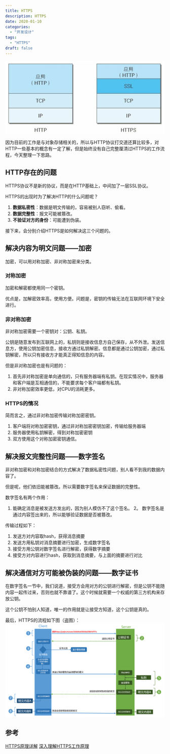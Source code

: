 ```yaml
---
title: HTTPS
description: HTTPS
date: 2020-01-10
categories:
  - "开发设计"
tags:
  - "HTTPS"
draft: false
---
```

![20200727220356](https://raw.githubusercontent.com/hujianxin/pico/master/img/20200727220356.png)

因为目前的工作是与对象存储相关的，所以与HTTP协议打交道还算比较多，对HTTP一些基本的概念有一定了解，但是始终没有自己完整厘清过HTTPS的工作流程，今天整理一下思路。<!--more-->

## HTTP存在的问题
HTTPS协议不是新的协议，而是在HTTP基础上，中间加了一层SSL协议。

HTTPS的出现时为了解决HTTP的什么问题呢？
1. **数据私密性**：数据是明文传输的，容易被别人窃听、偷看。
2. **数据完整性**：报文可能被篡改。
3. **不验证对方的身份**：可能遭到伪装。

接下来，会分别介绍HTTPS是如何解决这三个问题的。

## 解决内容为明文问题——加密
加密，可以用对称加密、非对称加密来分类。

### 对称加密
加密和解密都使用同一个密钥。

优点是，加解密效率高，使用方便。问题是，密钥的传输无法在互联网环境下安全进行。

### 非对称加密
非对称加密需要一个密钥对：公钥、私钥。

公钥是随意发布到互联网上的，私钥则是接收信息方自己保存，从不外泄。发送信息方，使用公钥加密信息，接收方通过私钥解密。信息都是通过公钥加密，通过私钥解密，所以只有接收方才能真正得知信息的内容。

但是非对称加密也是有问题的：
1. 首先非对称加密是单向通信的，只有服务器端有私钥。在现实情况中，服务器和客户端是互相通信的，不能要求每个客户端都有私钥。
2. 非对称加密效率更低，对CPU的消耗更多。

### HTTPS的情况
简而言之，通过非对称加密传输对称加密密钥。

1. 客户端将对称加密密钥，通过非对称加密密钥加密，传输给服务器端
2. 服务器使用私钥解密，得到对称加密密钥
3. 双方使用这个对称加密密钥通信。

## 解决报文完整性问题——数字签名
非对称加密和对称加密结合的方式解决了数据私密性问题，别人看不到我的数据内容了。

但是呢，他们依旧能被篡改。所以需要数字签名来保证数据的完整性。

数字签名有两个作用：
1. 能确定消息是被发送方发出的，因为别人模仿不了这个签名。
2。 数字签名是通过内容签出来的，所以能够验证数据是否被篡改。

传输过程如下：
1. 发送方对内容取hash，获得消息摘要
2. 发送方用私钥对消息摘要进行加密，生成数字签名
3. 接受方用公钥对数字签名进行解密，获得数字摘要
4. 接受方对内容进行hash，获取到消息摘要，与上面的摘要进行对比

## 解决通信对方可能被伪装的问题——数字证书
在数字签名一节中，我们说道，接受方会用对方的公钥进行解密，但是公钥不能随内容一起传过来，否则也就不靠谱了。这个时候就需要一个权威的第三方机构来存放公钥。

这个公钥不怕别人知道，唯一的作用就是让接受方知道，这个公钥是真的。

最后，HTTPS的流程如下图（盗图）：
![20200728210944](https://raw.githubusercontent.com/hujianxin/pico/master/img/20200728210944.png)

## 参考
[HTTPS原理详解](http://liuduo.me/2018/05/14/https-detail/)
[深入理解HTTPS工作原理](https://juejin.im/post/5ca6a109e51d4544e27e3048)